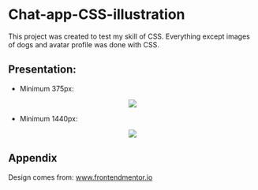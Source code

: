 # Chat-app-CSS-illustration

This project was created to test my skill of CSS. Everything except images of dogs and avatar profile was done with CSS.


## Presentation:

* Minimum 375px:
<p align="center"><img src="https://user-images.githubusercontent.com/62474258/188392586-a784f623-5ea4-4ac0-bc11-e6c3215514f8.gif"/></p>

* Minimum 1440px:
<p align="center"><img src="https://user-images.githubusercontent.com/62474258/188399274-4d30a067-3034-4d24-967a-ecdc5e9fe836.png"/></p>

## Appendix

Design comes from: www.frontendmentor.io
